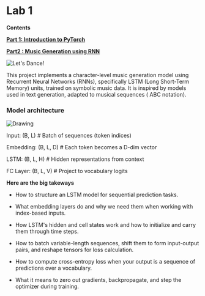 # Lab 1 

**Contents**

[**Part 1: Introduction to PyTorch**](https://github.com/Prashanna-Raj-Pandit/DeepLearning-MIT/blob/main/Lab1/PT_Part1_Intro.ipynb) 

[**Part2 : Music Generation using RNN**](https://github.com/Prashanna-Raj-Pandit/DeepLearning-MIT/blob/main/Lab1/PT_Part2_Music_Generation.ipynb)

![Let's Dance!](http://33.media.tumblr.com/3d223954ad0a77f4e98a7b87136aa395/tumblr_nlct5lFVbF1qhu7oio1_500.gif)

This project implements a character-level music generation model using Recurrent Neural Networks (RNNs), specifically LSTM (Long Short-Term Memory) units, trained on symbolic music data. It is inspired by models used in text generation, adapted to musical sequences ( ABC notation).

### Model architecture

<img src="https://raw.githubusercontent.com/MITDeepLearning/introtodeeplearning/2019/lab1/img/lstm_unrolled-01-01.png" alt="Drawing"/>


Input:         (B, L)             # Batch of sequences (token indices)

Embedding:     (B, L, D)          # Each token becomes a D-dim vector

LSTM:          (B, L, H)          # Hidden representations from context

FC Layer:      (B, L, V)          # Project to vocabulary logits

**Here are the big takeways**

* How to structure an LSTM model for sequential prediction tasks.

* What embedding layers do and why we need them when working with index-based inputs.

* How LSTM's hidden and cell states work and how to initialize and carry them through time steps.

* How to batch variable-length sequences, shift them to form input-output pairs, and reshape tensors for loss calculation.

* How to compute cross-entropy loss when your output is a sequence of predictions over a vocabulary.

* What it means to zero out gradients, backpropagate, and step the optimizer during training.

